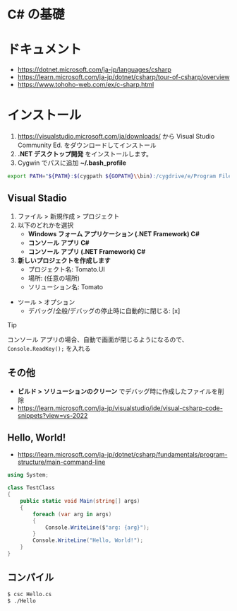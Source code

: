 # C# の基礎
# ドキュメント
- https://dotnet.microsoft.com/ja-jp/languages/csharp
- https://learn.microsoft.com/ja-jp/dotnet/csharp/tour-of-csharp/overview
- https://www.tohoho-web.com/ex/c-sharp.html
# インストール
1. https://visualstudio.microsoft.com/ja/downloads/ から Visual Studio Community Ed. をダウンロードしてインストール
2. **.NET デスクトップ開発** をインストールします。
3. Cygwin でパスに追加 **~/.bash_profile**

```bash
export PATH="${PATH}:$(cygpath ${GOPATH}\\bin):/cygdrive/e/Program Files/Microsoft Visual Studio/2022/Community/MSBuild/Current/Bin/Roslyn"
```
## Visual Stadio
1. ファイル > 新規作成 > プロジェクト
2. 以下のどれかを選択
   - **Windows フォーム アプリケーション (.NET Framework) C#**
   - **コンソール アプリ C#**
   - **コンソール アプリ (.NET Framework) C#**
3. **新しいプロジェクトを作成します**
   - プロジェクト名: Tomato.UI
   - 場所: (任意の場所)
   - ソリューション名: Tomato

- ツール > オプション
  - デバッグ/全般/デバッグの停止時に自動的に閉じる: [x]

> [!TIP]
> コンソール アプリの場合、自動で画面が閉じるようになるので、`Console.ReadKey();` を入れる

## その他
- **ビルド > ソリューションのクリーン** でデバッグ時に作成したファイルを削除
- https://learn.microsoft.com/ja-jp/visualstudio/ide/visual-csharp-code-snippets?view=vs-2022

## Hello, World!
- https://learn.microsoft.com/ja-jp/dotnet/csharp/fundamentals/program-structure/main-command-line

```cs
using System;

class TestClass
{
    public static void Main(string[] args)
    {
        foreach (var arg in args)
        {
            Console.WriteLine($"arg: {arg}");
        }
        Console.WriteLine("Hello, World!");
    }
}
```

## コンパイル
```bash
$ csc Hello.cs
$ ./Hello
```
